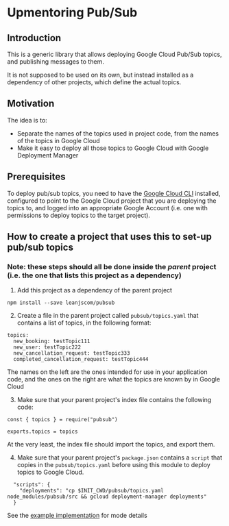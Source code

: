 # Upmentoring Pub/Sub


## Introduction

This is a generic library that allows deploying Google Cloud Pub/Sub topics, and publishing messages to them.

It is not supposed to be used on its own, but instead installed as a dependency of other projects, which define the actual topics.

## Motivation

The idea is to:

- Separate the names of the topics used in project code, from the names of the topics in Google Cloud
- Make it easy to deploy all those topics to Google Cloud with Google Deployment Manager


## Prerequisites

To deploy pub/sub topics, you need to have the [Google Cloud CLI](https://cloud.google.com/sdk/) installed, configured to point to the Google Cloud project that you are deploying the topics to, and logged into an appropriate Google Account (i.e. one with permissions to deploy topics to the target project).


## How to create a project that uses this to set-up pub/sub topics

### Note: these steps should all be done inside the *parent* project (i.e. the one that lists this project as a dependency)


1.  Add this project as a dependency of the parent project

```
npm install --save leanjscom/pubsub
```

2.  Create a file in the parent project called `pubsub/topics.yaml` that contains a list of topics, in the following format:

```
topics:
  new_booking: testTopic111
  new_user: testTopic222
  new_cancellation_request: testTopic333
  completed_cancellation_request: testTopic444

```
The names on the left are the ones intended for use in your application code, and the ones on the right are what the topics are known by in Google Cloud


3.  Make sure that your parent project's index file contains the following code:

```
const { topics } = require("pubsub")

exports.topics = topics
```
At the very least, the index file should import the topics, and export them.


4.  Make sure that your parent project's `package.json` contains a `script` that copies in the `pubsub/topics.yaml` before using this module to deploy topics to Google Cloud.

```
  "scripts": {
  	"deployments": "cp $INIT_CWD/pubsub/topics.yaml node_modules/pubsub/src && gcloud deployment-manager deployments"
  }
```

See the [example implementation](https://github.com/leanjscom/pubsub/tree/master/examples/basic) for mode details

